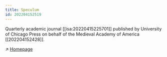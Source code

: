 ```yaml
---
title: Speculum
id: 202204152519
---
```


Quarterly academic journal [[isa:20220415225701]] published by University of Chicago Press on behalf of the Medieval Academy of America [[202204152428]].

↗ [Homepage](https://www.journals.uchicago.edu/toc/spc/current)
